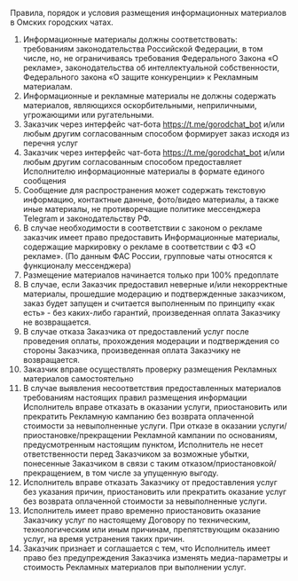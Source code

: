 Правила, порядок и условия размещения информационных материалов в Омских городских чатах.

1. Информационные материалы должны соответствовать: требованиям законодательства Российской Федерации, в том числе, но,
   не ограничиваясь требования Федерального Закона «О рекламе», законодательства об интеллектуальной собственности,
   Федерального закона «О защите конкуренции» к Рекламным материалам.
2. Информационные и рекламные материалы не должны содержать материалов, являющихся оскорбительными, неприличными,
   угрожающими или ругательными.
3. Заказчик через интерфейс чат-бота https://t.me/gorodchat_bot и/или любым другим согласованным способом формирует
   заказ исходя из перечня услуг
4. Заказчик через интерфейс чат-бота https://t.me/gorodchat_bot и/или любым другим согласованным способом предоставляет
   Исполнителю информационные материалы в формате единого сообщения
5. Сообщение для распространения может содержать текстовую информацию, контактные данные, фото/видео материалы, а также
   иные материалы, не противоречащие политике мессенджера Telegram и законодательству РФ.
6. В случае необходимости в соответствии с законом о рекламе заказчик имеет право предоставить Информационные материалы,
   содержащие маркировку о рекламе в соответствии с ФЗ «О рекламе». (По данным ФАС России, групповые чаты относятся к
   функционалу мессенджера)
7. Размещение материалов начинается только при 100% предоплате
8. В случае, если Заказчик предоставил неверные и/или некорректные материалы, прошедшие модерацию и подтвержденные
   заказчиком, заказ будет запущен и считается выполненным по принципу «как есть» - без каких-либо гарантий,
   произведенная оплата Заказчику не возвращается.
9. В случае отказа Заказчика от предоставлений услуг после проведения оплаты, прохождения модерации и подтверждения со
   стороны Заказчика, произведенная оплата Заказчику не возвращается.
10. Заказчик вправе осуществлять проверку размещения Рекламных материалов самостоятельно
11. В случае выявления несоответствия предоставленных материалов требованиям настоящих правил размещения информации
    Исполнитель вправе отказать в оказании услуги, приостановить или прекратить Рекламную кампанию без возврата
    оплаченной стоимости за невыполненные услуги. При отказе в оказании услуги/приостановке/прекращении Рекламной
    кампании по основаниям, предусмотренным настоящим пунктом, Исполнитель не несет ответственности перед Заказчиком за
    возможные убытки, понесенные Заказчиком в связи с таким отказом/приостановкой/прекращением, в том числе за упущенную
    выгоду.
12. Исполнитель вправе отказать Заказчику от предоставления услуг без указания причин, приостановить или прекратить
    оказание услуг без возврата оплаченной стоимости за невыполненные услуги.
13. Исполнитель имеет право временно приостановить оказание Заказчику услуг по настоящему Договору по техническим,
    технологическим или иным причинам, препятствующим оказанию услуг, на время устранения таких причин.
14. Заказчик признает и соглашается с тем, что Исполнитель имеет право без предупреждения Заказчика изменять
    медиа-параметры и стоимость Рекламных материалов при выполнении услуг. 
